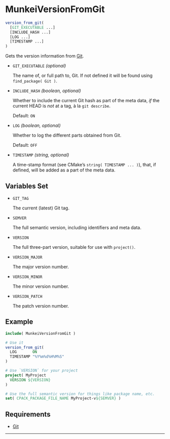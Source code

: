 # MunkeiVersionFromGit #

```cmake
version_from_git(
  [GIT_EXECUTABLE ...]
  [INCLUDE_HASH ...]
  [LOG ...]
  [TIMESTAMP ...]
)
```

Gets the version information from [Git].

*   `GIT_EXECUTABLE` *(optional)*

    The name of, or full path to, Git. If not defined it will be found using
    `find_package( Git )`.

*   `INCLUDE_HASH` *(boolean, optional)*

    Whether to include the current Git hash as part of the meta data, *if* the
    current HEAD is *not* at a tag, à la `git describe`.

    Default: `ON`

*   `LOG` *(boolean, optional)*

    Whether to log the different parts obtained from Git.

    Default: `OFF`

*   `TIMESTAMP` *(string, optional)*

    A time-stamp format (see CMake’s `string( TIMESTAMP ... )`), that, if
    defined, will be added as a part of the meta data.

## Variables Set ##

*   `GIT_TAG`

    The current (latest) Git tag.

*   `SEMVER`

    The full semantic version, including identifiers and meta data.

*   `VERSION`

    The full three-part version, suitable for use with `project()`.

*   `VERSION_MAJOR`

    The major version number.

*   `VERSION_MINOR`

    The minor version number.

*   `VERSION_PATCH`

    The patch version number.

## Example ##

```cmake
include( MunkeiVersionFromGit )

# Use it
version_from_git(
  LOG       ON
  TIMESTAMP "%Y%m%d%H%M%S"
)

# Use `VERSION` for your project
project( MyProject
  VERSION ${VERSION}
)

# Use the full semantic version for things like package name, etc.
set( CPACK_PACKAGE_FILE_NAME MyProject-v${SEMVER} )
```

## Requirements ##

*   [Git]

---

  [Git]: https://git-scm.com
